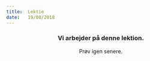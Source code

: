 ```yaml
---
title:  Lektie
date:   19/08/2018
---
```


### <center>Vi arbejder på denne lektion.</center>
<center>Prøv igen senere.</center>